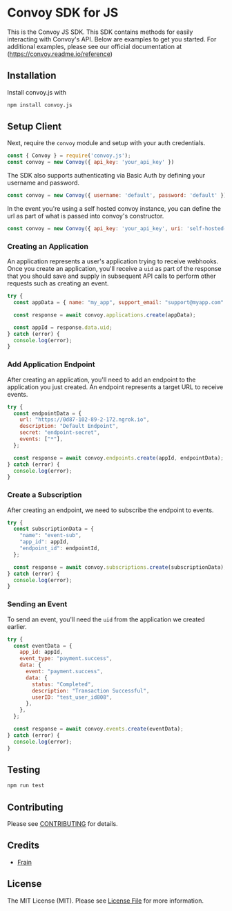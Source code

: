 # Convoy SDK for JS

This is the Convoy JS SDK. This SDK contains methods for easily interacting with Convoy's API. Below are examples to get you started. For additional examples, please see our official documentation at (https://convoy.readme.io/reference)


## Installation
Install convoy.js with

```bash
npm install convoy.js
```

## Setup Client
Next, require the `convoy` module and setup with your auth credentials.

```js
const { Convoy } = require('convoy.js');
const convoy = new Convoy({ api_key: 'your_api_key' })
```
The SDK also supports authenticating via Basic Auth by defining your username and password.

```js
const convoy = new Convoy({ username: 'default', password: 'default' })
```

In the event you're using a self hosted convoy instance, you can define the url as part of what is passed into convoy's constructor.

```js
const convoy = new Convoy({ api_key: 'your_api_key', uri: 'self-hosted-instance' })
```

### Creating an Application

An application represents a user's application trying to receive webhooks. Once you create an application, you'll receive a `uid` as part of the response that you should save and supply in subsequent API calls to perform other requests such as creating an event.

```js
try {
  const appData = { name: "my_app", support_email: "support@myapp.com" };

  const response = await convoy.applications.create(appData);

  const appId = response.data.uid;
} catch (error) {
  console.log(error);
}
```

### Add Application Endpoint

After creating an application, you'll need to add an endpoint to the application you just created. An endpoint represents a target URL to receive events.

```js
try {
  const endpointData = {
    url: "https://0d87-102-89-2-172.ngrok.io",
    description: "Default Endpoint",
    secret: "endpoint-secret",
    events: ["*"],
  };

  const response = await convoy.endpoints.create(appId, endpointData);
} catch (error) {
  console.log(error);
}
```

### Create a Subscription
After creating an endpoint, we need to subscribe the endpoint to events.

```js
try {
  const subscriptionData = {
    "name": "event-sub",
    "app_id": appId,
    "endpoint_id": endpointId,
  };

  const response = await convoy.subscriptions.create(subscriptionData);
} catch (error) {
  console.log(error);
}
```

### Sending an Event

To send an event, you'll need the `uid` from the application we created earlier.

```js
try {
  const eventData = {
    app_id: appId,
    event_type: "payment.success",
    data: {
      event: "payment.success",
      data: {
        status: "Completed",
        description: "Transaction Successful",
        userID: "test_user_id808",
      },
    },
  };

  const response = await convoy.events.create(eventData);
} catch (error) {
  console.log(error);
}
```

## Testing

```bash
npm run test
```

## Contributing

Please see [CONTRIBUTING](CONTRIBUTING.md) for details.


## Credits

- [Frain](https://github.com/frain-dev)

## License

The MIT License (MIT). Please see [License File](LICENSE.md) for more information.
